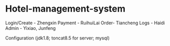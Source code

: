 # Hotel-management-system

Login/Create - Zhengxin
Payment - RuihuiLai
Order- Tiancheng
Logs - Haidi
Admin - Yixiao, Junfeng

Configuration (jdk1.8; toncat8.5 for server; mysql)
